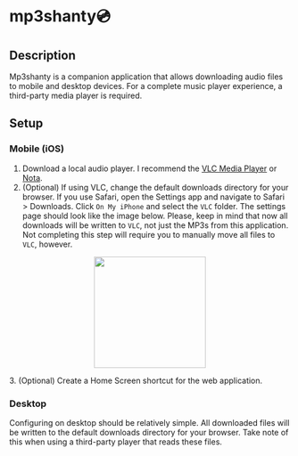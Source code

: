 # mp3shanty💿

## Description

Mp3shanty is a companion application that allows downloading audio files to mobile and desktop devices. For a complete music player experience, a third-party media player is required.

## Setup

### Mobile (iOS)

1. Download a local audio player. I recommend the [VLC Media Player](https://apps.apple.com/us/app/vlc-media-player/id650377962) or [Nota](https://apps.apple.com/us/app/nota-player-for-files/id1444318808).
2. (Optional) If using VLC, change the default downloads directory for your browser. If you use Safari, open the Settings app and navigate to Safari > Downloads. Click `On My iPhone` and select the `VLC` folder. The settings page should look like the image below. Please, keep in mind that now all downloads will be written to `VLC`, not just the MP3s from this application. Not completing this step will require you to manually move all files to `VLC`, however.
<p align="center"><img src="https://i.imgur.com/i3MzqLm.png" width="200"></p>
3. (Optional) Create a Home Screen shortcut for the web application.

### Desktop

Configuring on desktop should be relatively simple. All downloaded files will be written to the default downloads directory for your browser. Take note of this when using a third-party player that reads these files.